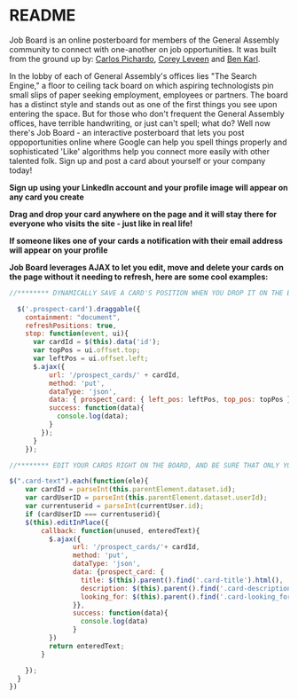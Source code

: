 # README

Job Board is an online posterboard for members of the General Assembly community to connect with one-another on job opportunities. It was built from the ground up by: [Carlos Pichardo](https://github.com/Pichardito), [Corey Leveen](https://github.com/mntj) and [Ben Karl](https://github.com/BenRKarl).

In the lobby of each of General Assembly's offices lies "The Search Engine," a floor to ceiling tack board on which aspiring technologists pin small slips of paper seeking employment, employees or partners. The board has a distinct style and stands out as one of the first things you see upon entering the space. But for those who don't frequent the General Assembly offices, have terrible handwriting, or just can't spell; what do? Well now there's Job Board - an interactive posterboard that lets you post oppoportunities online where Google can help you spell things properly and sophisticated 'Like' algorithms help you connect more easily with other talented folk. Sign up and post a card about yourself or your company today!

**Sign up using your LinkedIn account and your profile image will appear on any card you create**

**Drag and drop your card anywhere on the page and it will stay there for everyone who visits the site - just like in real life!**

**If someone likes one of your cards a notification with their email address will appear on your profile**

**Job Board leverages AJAX to let you edit, move and delete your cards on the page without it needing to refresh, here are some cool examples:**

```javascript
//******** DYNAMICALLY SAVE A CARD'S POSITION WHEN YOU DROP IT ON THE BOARD ********//

  $('.prospect-card').draggable({
    containment: "document",
    refreshPositions: true,
    stop: function(event, ui){
      var cardId = $(this).data('id');
      var topPos = ui.offset.top;
      var leftPos = ui.offset.left;
      $.ajax({
          url: '/prospect_cards/' + cardId,
          method: 'put',
          dataType: 'json',
          data: { prospect_card: { left_pos: leftPos, top_pos: topPos } },
          success: function(data){
            console.log(data);
          }
        });
      }
    });

```
```javascript
//******** EDIT YOUR CARDS RIGHT ON THE BOARD, AND BE SURE THAT ONLY YOU CAN CHANGE YOUR CARDS ********//

$(".card-text").each(function(ele){
    var cardId = parseInt(this.parentElement.dataset.id);
    var cardUserID = parseInt(this.parentElement.dataset.userId);
    var currentuserid = parseInt(currentUser.id);
    if (cardUserID === currentuserid){
    $(this).editInPlace({
        callback: function(unused, enteredText){
          $.ajax({
                url: '/prospect_cards/'+ cardId,
                method: 'put',
                dataType: 'json',
                data: {prospect_card: {
                  title: $(this).parent().find('.card-title').html(),
                  description: $(this).parent().find('.card-description').html(),
                  looking_for: $(this).parent().find('.card-looking_for').html()
                }},
                success: function(data){
                  console.log(data)
                }
          })
          return enteredText;
        }

    });
  }
})
```
